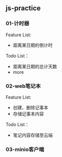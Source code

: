 ## js-practice

### 01-计时器
Feature List:
- 距离某日期的倒计时

Todo List：
- 距离某日期的总计天数
- more

### 02-web笔记本
Feature List:
- 创建、删除记事本
- 存储记事本内容

Todo List：
- 笔记内容存储至云端

### 03-minio客户端





